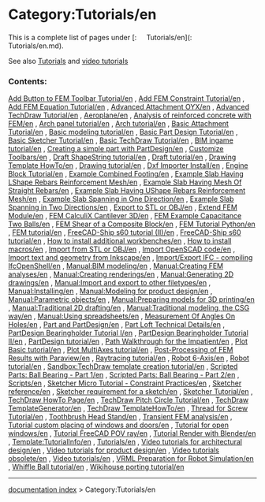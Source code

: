# Category:Tutorials/en
This is a complete list of pages under [:<img src="images/Property.png" style="width:16px"> Tutorials/en](:<img src="images/Property.png" style="width:16px"> Tutorials/en.md).

See also [Tutorials](Tutorials/en.md) and [video tutorials](video_tutorials/en.md)

### Contents:

[Add Button to FEM Toolbar Tutorial/en](Add_Button_to_FEM_Toolbar_Tutorial/en.md) , [Add FEM Constraint Tutorial/en](Add_FEM_Constraint_Tutorial/en.md) , [Add FEM Equation Tutorial/en](Add_FEM_Equation_Tutorial/en.md) , [Advanced Attachment OYX/en](Advanced_Attachment_OYX/en.md) , [Advanced TechDraw Tutorial/en](Advanced_TechDraw_Tutorial/en.md) , [Aeroplane/en](Aeroplane/en.md) , [Analysis of reinforced concrete with FEM/en](Analysis_of_reinforced_concrete_with_FEM/en.md) , [Arch panel tutorial/en](Arch_panel_tutorial/en.md) , [Arch tutorial/en](Arch_tutorial/en.md) , [Basic Attachment Tutorial/en](Basic_Attachment_Tutorial/en.md) , [Basic modeling tutorial/en](Basic_modeling_tutorial/en.md) , [Basic Part Design Tutorial/en](Basic_Part_Design_Tutorial/en.md) , [Basic Sketcher Tutorial/en](Basic_Sketcher_Tutorial/en.md) , [Basic TechDraw Tutorial/en](Basic_TechDraw_Tutorial/en.md) , [BIM ingame tutorial/en](BIM_ingame_tutorial/en.md) , [Creating a simple part with PartDesign/en](Creating_a_simple_part_with_PartDesign/en.md) , [Customize Toolbars/en](Customize_Toolbars/en.md) , [Draft ShapeString tutorial/en](Draft_ShapeString_tutorial/en.md) , [Draft tutorial/en](Draft_tutorial/en.md) , [Drawing Template HowTo/en](Drawing_Template_HowTo/en.md) , [Drawing tutorial/en](Drawing_tutorial/en.md) , [Dxf Importer Install/en](Dxf_Importer_Install/en.md) , [Engine Block Tutorial/en](Engine_Block_Tutorial/en.md) , [Example Combined Footing/en](Example_Combined_Footing/en.md) , [Example Slab Having LShape Rebars Reinforcement Mesh/en](Example_Slab_Having_LShape_Rebars_Reinforcement_Mesh/en.md) , [Example Slab Having Mesh Of Straight Rebars/en](Example_Slab_Having_Mesh_Of_Straight_Rebars/en.md) , [Example Slab Having UShape Rebars Reinforcement Mesh/en](Example_Slab_Having_UShape_Rebars_Reinforcement_Mesh/en.md) , [Example Slab Spanning in One Direction/en](Example_Slab_Spanning_in_One_Direction/en.md) , [Example Slab Spanning in Two Directions/en](Example_Slab_Spanning_in_Two_Directions/en.md) , [Export to STL or OBJ/en](Export_to_STL_or_OBJ/en.md) , [Extend FEM Module/en](Extend_FEM_Module/en.md) , [FEM CalculiX Cantilever 3D/en](FEM_CalculiX_Cantilever_3D/en.md) , [FEM Example Capacitance Two Balls/en](FEM_Example_Capacitance_Two_Balls/en.md) , [FEM Shear of a Composite Block/en](FEM_Shear_of_a_Composite_Block/en.md) , [FEM Tutorial Python/en](FEM_Tutorial_Python/en.md) , [FEM tutorial/en](FEM_tutorial/en.md) , [FreeCAD-Ship s60 tutorial (II)/en](FreeCAD-Ship_s60_tutorial_(II)/en.md) , [FreeCAD-Ship s60 tutorial/en](FreeCAD-Ship_s60_tutorial/en.md) , [How to install additional workbenches/en](How_to_install_additional_workbenches/en.md) , [How to install macros/en](How_to_install_macros/en.md) , [Import from STL or OBJ/en](Import_from_STL_or_OBJ/en.md) , [Import OpenSCAD code/en](Import_OpenSCAD_code/en.md) , [Import text and geometry from Inkscape/en](Import_text_and_geometry_from_Inkscape/en.md) , [Import/Export IFC - compiling IfcOpenShell/en](Import/Export_IFC_-_compiling_IfcOpenShell/en.md) , [Manual:BIM modeling/en](Manual:BIM_modeling/en.md) , [Manual:Creating FEM analyses/en](Manual:Creating_FEM_analyses/en.md) , [Manual:Creating renderings/en](Manual:Creating_renderings/en.md) , [Manual:Generating 2D drawings/en](Manual:Generating_2D_drawings/en.md) , [Manual:Import and export to other filetypes/en](Manual:Import_and_export_to_other_filetypes/en.md) , [Manual:Installing/en](Manual:Installing/en.md) , [Manual:Modeling for product design/en](Manual:Modeling_for_product_design/en.md) , [Manual:Parametric objects/en](Manual:Parametric_objects/en.md) , [Manual:Preparing models for 3D printing/en](Manual:Preparing_models_for_3D_printing/en.md) , [Manual:Traditional 2D drafting/en](Manual:Traditional_2D_drafting/en.md) , [Manual:Traditional modeling, the CSG way/en](Manual:Traditional_modeling,_the_CSG_way/en.md) , [Manual:Using spreadsheets/en](Manual:Using_spreadsheets/en.md) , [Measurement Of Angles On Holes/en](Measurement_Of_Angles_On_Holes/en.md) , [Part and PartDesign/en](Part_and_PartDesign/en.md) , [Part Loft Technical Details/en](Part_Loft_Technical_Details/en.md) , [PartDesign Bearingholder Tutorial I/en](PartDesign_Bearingholder_Tutorial_I/en.md) , [PartDesign Bearingholder Tutorial II/en](PartDesign_Bearingholder_Tutorial_II/en.md) , [PartDesign tutorial/en](PartDesign_tutorial/en.md) , [Path Walkthrough for the Impatient/en](Path_Walkthrough_for_the_Impatient/en.md) , [Plot Basic tutorial/en](Plot_Basic_tutorial/en.md) , [Plot MultiAxes tutorial/en](Plot_MultiAxes_tutorial/en.md) , [Post-Processing of FEM Results with Paraview/en](Post-Processing_of_FEM_Results_with_Paraview/en.md) , [Raytracing tutorial/en](Raytracing_tutorial/en.md) , [Robot 6-Axis/en](Robot_6-Axis/en.md) , [Robot tutorial/en](Robot_tutorial/en.md) , [Sandbox:TechDraw template creation tutorial/en](Sandbox:TechDraw_template_creation_tutorial/en.md) , [Scripted Parts: Ball Bearing - Part 1/en](Scripted_Parts:_Ball_Bearing_-_Part_1/en.md) , [Scripted Parts: Ball Bearing - Part 2/en](Scripted_Parts:_Ball_Bearing_-_Part_2/en.md) , [Scripts/en](Scripts/en.md) , [Sketcher Micro Tutorial - Constraint Practices/en](Sketcher_Micro_Tutorial_-_Constraint_Practices/en.md) , [Sketcher reference/en](Sketcher_reference/en.md) , [Sketcher requirement for a sketch/en](Sketcher_requirement_for_a_sketch/en.md) , [Sketcher Tutorial/en](Sketcher_Tutorial/en.md) , [TechDraw HowTo Page/en](TechDraw_HowTo_Page/en.md) , [TechDraw Pitch Circle Tutorial/en](TechDraw_Pitch_Circle_Tutorial/en.md) , [TechDraw TemplateGenerator/en](TechDraw_TemplateGenerator/en.md) , [TechDraw TemplateHowTo/en](TechDraw_TemplateHowTo/en.md) , [Thread for Screw Tutorial/en](Thread_for_Screw_Tutorial/en.md) , [Toothbrush Head Stand/en](Toothbrush_Head_Stand/en.md) , [Transient FEM analysis/en](Transient_FEM_analysis/en.md) , [Tutorial custom placing of windows and doors/en](Tutorial_custom_placing_of_windows_and_doors/en.md) , [Tutorial for open windows/en](Tutorial_for_open_windows/en.md) , [Tutorial FreeCAD POV ray/en](Tutorial_FreeCAD_POV_ray/en.md) , [Tutorial Render with Blender/en](Tutorial_Render_with_Blender/en.md) , [Template:TutorialInfo/en](Template:TutorialInfo/en.md) , [Tutorials/en](Tutorials/en.md) , [Video tutorials for architectural design/en](Video_tutorials_for_architectural_design/en.md) , [Video tutorials for product design/en](Video_tutorials_for_product_design/en.md) , [Video tutorials obsolete/en](Video_tutorials_obsolete/en.md) , [Video tutorials/en](Video_tutorials/en.md) , [VRML Preparation for Robot Simulation/en](VRML_Preparation_for_Robot_Simulation/en.md) , [Whiffle Ball tutorial/en](Whiffle_Ball_tutorial/en.md) , [Wikihouse porting tutorial/en](Wikihouse_porting_tutorial/en.md)

---
[documentation index](../README.md) > Category:Tutorials/en
